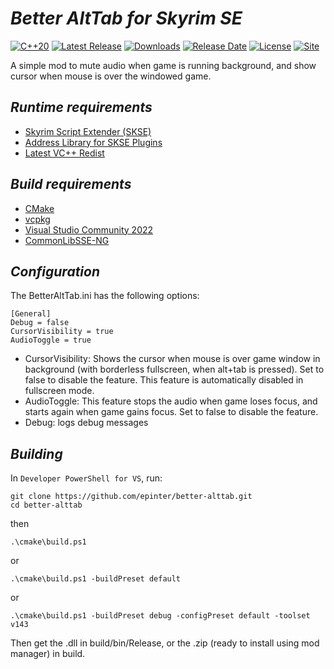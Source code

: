 # ***Better AltTab for Skyrim SE***
[![C++20](https://img.shields.io/static/v1?label=standard&message=C%2B%2B20&color=blue&logo=c%2B%2B&&logoColor=white&style=flat)](https://en.cppreference.com/w/cpp/compiler_support)
[![Latest Release](https://img.shields.io/github/release/epinter/better-alttab.svg)](https://github.com/epinter/better-alttab/releases/latest)
[![Downloads](https://img.shields.io/github/downloads/epinter/better-alttab/total.svg)](https://github.com/epinter/better-alttab/releases/latest)
[![Release Date](https://img.shields.io/github/release-date/epinter/better-alttab.svg)](https://github.com/epinter/better-alttab/releases/latest)
[![License](https://img.shields.io/github/license/epinter/better-alttab.svg)](https://github.com/epinter/better-alttab/blob/main/LICENSE)
[![Site](https://img.shields.io/static/v1?label=site&message=NexusMods&color=blue)](https://www.nexusmods.com/skyrimspecialedition/mods/121342)

A simple mod to mute audio when game is running background, and show cursor when mouse is over the windowed game.

## ***Runtime requirements***

- [Skyrim Script Extender (SKSE)](https://skse.silverlock.org/)
- [Address Library for SKSE Plugins](https://www.nexusmods.com/skyrimspecialedition/mods/32444)
- [Latest VC++ Redist](https://learn.microsoft.com/en-us/cpp/windows/latest-supported-vc-redist)

## ***Build requirements***

- [CMake](https://cmake.org/)
- [vcpkg](https://vcpkg.io/en/)
- [Visual Studio Community 2022](https://visualstudio.microsoft.com/vs/community/)
- [CommonLibSSE-NG](https://github.com/CharmedBaryon/CommonLibSSE-NG)

## ***Configuration***
The BetterAltTab.ini has the following options:

~~~
[General]
Debug = false
CursorVisibility = true
AudioToggle = true
~~~

- CursorVisibility: Shows the cursor when mouse is over game window in background (with borderless fullscreen, when alt+tab is pressed). Set to false to disable the feature. This feature is automatically disabled in fullscreen mode.
- AudioToggle: This feature stops the audio when game loses focus, and starts again when game gains focus. Set to false to disable the feature.
- Debug: logs debug messages

## ***Building***

In `Developer PowerShell for VS`, run:

~~~
git clone https://github.com/epinter/better-alttab.git
cd better-alttab
~~~

then

~~~
.\cmake\build.ps1
~~~

or

~~~
.\cmake\build.ps1 -buildPreset default
~~~

or

~~~
.\cmake\build.ps1 -buildPreset debug -configPreset default -toolset v143
~~~

Then get the .dll in build/bin/Release, or the .zip (ready to install using mod manager) in build.